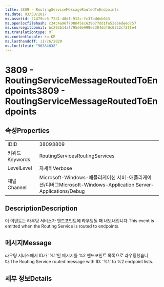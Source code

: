 ```yaml
---
title: 3809 - RoutingServiceMessageRoutedToEndpoints
ms.date: 03/30/2017
ms.assetid: 22479cc6-72d1-48df-912c-fc37bddeb043
ms.openlocfilehash: c34c4a96f708845ec639b77dd1fe53e56deed757
ms.sourcegitcommit: bc293b14af795e0e999e3304dd40c0222cf2ffe4
ms.translationtype: MT
ms.contentlocale: ko-KR
ms.lasthandoff: 11/26/2020
ms.locfileid: "96284838"
---
```

# <a name="3809---routingservicemessageroutedtoendpoints"></a><span data-ttu-id="e0848-102">3809 - RoutingServiceMessageRoutedToEndpoints</span><span class="sxs-lookup"><span data-stu-id="e0848-102">3809 - RoutingServiceMessageRoutedToEndpoints</span></span>

## <a name="properties"></a><span data-ttu-id="e0848-103">속성</span><span class="sxs-lookup"><span data-stu-id="e0848-103">Properties</span></span>  
  
|||  
|-|-|  
|<span data-ttu-id="e0848-104">ID</span><span class="sxs-lookup"><span data-stu-id="e0848-104">ID</span></span>|<span data-ttu-id="e0848-105">3809</span><span class="sxs-lookup"><span data-stu-id="e0848-105">3809</span></span>|  
|<span data-ttu-id="e0848-106">키워드</span><span class="sxs-lookup"><span data-stu-id="e0848-106">Keywords</span></span>|<span data-ttu-id="e0848-107">RoutingServices</span><span class="sxs-lookup"><span data-stu-id="e0848-107">RoutingServices</span></span>|  
|<span data-ttu-id="e0848-108">Level</span><span class="sxs-lookup"><span data-stu-id="e0848-108">Level</span></span>|<span data-ttu-id="e0848-109">자세히</span><span class="sxs-lookup"><span data-stu-id="e0848-109">Verbose</span></span>|  
|<span data-ttu-id="e0848-110">채널</span><span class="sxs-lookup"><span data-stu-id="e0848-110">Channel</span></span>|<span data-ttu-id="e0848-111">Microsoft-Windows-애플리케이션 서버-애플리케이션/디버그</span><span class="sxs-lookup"><span data-stu-id="e0848-111">Microsoft-Windows-Application Server-Applications/Debug</span></span>|  
  
## <a name="description"></a><span data-ttu-id="e0848-112">Description</span><span class="sxs-lookup"><span data-stu-id="e0848-112">Description</span></span>  

 <span data-ttu-id="e0848-113">이 이벤트는 라우팅 서비스가 엔드포인트에 라우팅될 때 내보내집니다.</span><span class="sxs-lookup"><span data-stu-id="e0848-113">This event is emitted when the Routing Service is routed to endpoints.</span></span>  
  
## <a name="message"></a><span data-ttu-id="e0848-114">메시지</span><span class="sxs-lookup"><span data-stu-id="e0848-114">Message</span></span>  

 <span data-ttu-id="e0848-115">라우팅 서비스에서 ID가 '%1'인 메시지를 %2 엔드포인트 목록으로 라우팅했습니다.</span><span class="sxs-lookup"><span data-stu-id="e0848-115">The Routing Service routed message with ID: '%1' to %2 endpoint lists.</span></span>  
  
## <a name="details"></a><span data-ttu-id="e0848-116">세부 정보</span><span class="sxs-lookup"><span data-stu-id="e0848-116">Details</span></span>
